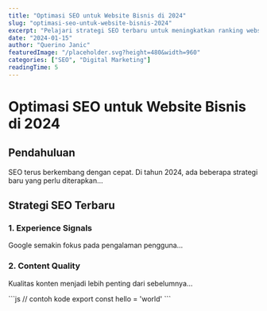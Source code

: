 ```yaml
---
title: "Optimasi SEO untuk Website Bisnis di 2024"
slug: "optimasi-seo-untuk-website-bisnis-2024"
excerpt: "Pelajari strategi SEO terbaru untuk meningkatkan ranking website bisnis Anda di tahun 2024."
date: "2024-01-15"
author: "Querino Janic"
featuredImage: "/placeholder.svg?height=480&width=960"
categories: ["SEO", "Digital Marketing"]
readingTime: 5
---
```


# Optimasi SEO untuk Website Bisnis di 2024

## Pendahuluan
SEO terus berkembang dengan cepat. Di tahun 2024, ada beberapa strategi baru yang perlu diterapkan...

## Strategi SEO Terbaru

### 1. Experience Signals
Google semakin fokus pada pengalaman pengguna...

### 2. Content Quality
Kualitas konten menjadi lebih penting dari sebelumnya...

\`\`\`js
// contoh kode
export const hello = 'world'
\`\`\`
